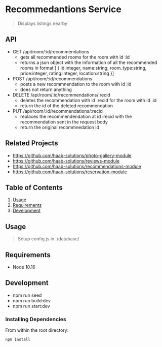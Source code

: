 # Recommedantions Service

> Displays listings nearby

## API
  
  - GET /api/room/:id/recommendations
    - gets all recommended rooms for the room with id :id
    - returns a json object with the information of all the recommended rooms in format 
    [ {
      id:integer,
      name:string,
      room_type:string,
      price:integer,
      rating:integer,
      location:string
    }]
  - POST /api/room/:id/recommendations
    - posts a new recommnendation to the room with id :id
    - does not return anything
  - DELETE /api/room/:id/recommendations/:recid
    - deletes the recommendation with id :recid for the room with id :id
    - return the id of the deleted recommendation
  - PUT /api/room/:id/recommendations/:recid 
    - replaces the recommendendation at id :recid with the recommendation sent in the request body
    - return the original recommnedation id

## Related Projects

  - https://github.com/haab-solutions/photo-gallery-module
  - https://github.com/haab-solutions/reviews-module
  - https://github.com/haab-solutions/recommendations-module
  - https://github.com/haab-solutions/reservation-module

## Table of Contents

1. [Usage](#Usage)
1. [Requirements](#requirements)
1. [Development](#development)

## Usage

> Setup config.js in ./database/

## Requirements

- Node 10.16

## Development

- npm run seed
- npm run build:dev
- npm run start:dev

### Installing Dependencies

From within the root directory:

```sh
npm install
```

